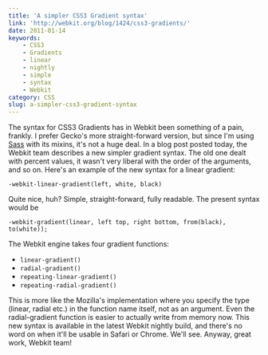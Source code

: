 ```yaml
---
title: 'A simpler CSS3 Gradient syntax'
link: 'http://webkit.org/blog/1424/css3-gradients/'
date: 2011-01-14
keywords:
    - CSS3
    - Gradients
    - linear
    - nightly
    - simple
    - syntax
    - Webkit
category: CSS
slug: a-simpler-css3-gradient-syntax
---
```


The syntax for CSS3 Gradients has in Webkit been something of a pain, frankly. I prefer Gecko's more straight-forward version, but since I'm using [Sass](http://sass-lang.com) with its mixins, it's not a huge deal. In a blog post posted today, the Webkit team describes a new simpler gradient syntax. The old one dealt with percent values, it wasn't very liberal with the order of the arguments, and so on. Here's an example of the new syntax for a linear gradient:

    -webkit-linear-gradient(left, white, black)
Quite nice, huh? Simple, straight-forward, fully readable. The present syntax would be

    -webkit-gradient(linear, left top, right bottom, from(black), to(white));
The Webkit engine takes four gradient functions:
- `linear-gradient()`
- `radial-gradient()`
- `repeating-linear-gradient()`
- `repeating-radial-gradient()`

This is more like the Mozilla's implementation where you specify the type (linear, radial etc.) in the function name itself, not as an argument. Even the radial-gradient function is easier to actually write from memory now. This new syntax is available in the latest Webkit nightly build, and there's no word on when it'll be usable in Safari or Chrome. We'll see. Anyway, great work, Webkit team!
